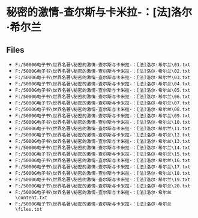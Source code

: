 # 秘密的激情-查尔斯与卡米拉-：[法]洛尔·希尔兰

## Files

- `F:/5000G电子书\世界名著\秘密的激情-查尔斯与卡米拉-：[法]洛尔·希尔兰\01.txt`
- `F:/5000G电子书\世界名著\秘密的激情-查尔斯与卡米拉-：[法]洛尔·希尔兰\02.txt`
- `F:/5000G电子书\世界名著\秘密的激情-查尔斯与卡米拉-：[法]洛尔·希尔兰\03.txt`
- `F:/5000G电子书\世界名著\秘密的激情-查尔斯与卡米拉-：[法]洛尔·希尔兰\04.txt`
- `F:/5000G电子书\世界名著\秘密的激情-查尔斯与卡米拉-：[法]洛尔·希尔兰\05.txt`
- `F:/5000G电子书\世界名著\秘密的激情-查尔斯与卡米拉-：[法]洛尔·希尔兰\06.txt`
- `F:/5000G电子书\世界名著\秘密的激情-查尔斯与卡米拉-：[法]洛尔·希尔兰\07.txt`
- `F:/5000G电子书\世界名著\秘密的激情-查尔斯与卡米拉-：[法]洛尔·希尔兰\08.txt`
- `F:/5000G电子书\世界名著\秘密的激情-查尔斯与卡米拉-：[法]洛尔·希尔兰\09.txt`
- `F:/5000G电子书\世界名著\秘密的激情-查尔斯与卡米拉-：[法]洛尔·希尔兰\10.txt`
- `F:/5000G电子书\世界名著\秘密的激情-查尔斯与卡米拉-：[法]洛尔·希尔兰\11.txt`
- `F:/5000G电子书\世界名著\秘密的激情-查尔斯与卡米拉-：[法]洛尔·希尔兰\12.txt`
- `F:/5000G电子书\世界名著\秘密的激情-查尔斯与卡米拉-：[法]洛尔·希尔兰\13.txt`
- `F:/5000G电子书\世界名著\秘密的激情-查尔斯与卡米拉-：[法]洛尔·希尔兰\14.txt`
- `F:/5000G电子书\世界名著\秘密的激情-查尔斯与卡米拉-：[法]洛尔·希尔兰\15.txt`
- `F:/5000G电子书\世界名著\秘密的激情-查尔斯与卡米拉-：[法]洛尔·希尔兰\16.txt`
- `F:/5000G电子书\世界名著\秘密的激情-查尔斯与卡米拉-：[法]洛尔·希尔兰\17.txt`
- `F:/5000G电子书\世界名著\秘密的激情-查尔斯与卡米拉-：[法]洛尔·希尔兰\18.txt`
- `F:/5000G电子书\世界名著\秘密的激情-查尔斯与卡米拉-：[法]洛尔·希尔兰\19.txt`
- `F:/5000G电子书\世界名著\秘密的激情-查尔斯与卡米拉-：[法]洛尔·希尔兰\20.txt`
- `F:/5000G电子书\世界名著\秘密的激情-查尔斯与卡米拉-：[法]洛尔·希尔兰\content.txt`
- `F:/5000G电子书\世界名著\秘密的激情-查尔斯与卡米拉-：[法]洛尔·希尔兰\files.txt`

